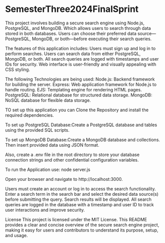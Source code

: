 # SemesterThree2024FinalSprint
This project involves building a secure search engine using Node.js, PostgreSQL, and MongoDB. Which allows users to search through data stored in both databases. Users can choose their preferred data source—PostgreSQL, MongoDB, or both—before executing their search queries.

The features of this application includes:
Users must sign up and log in to perform searches.
Users can search data from either PostgreSQL, MongoDB, or both.
All search queries are logged with timestamps and user IDs for security.
Web interface is user-friendly and visually appealing with CSS styling.

The following Technologies are being used:
Node.js: Backend framework for building the server.
Express: Web application framework for Node.js to handle routing.
EJS: Templating engine for rendering HTML pages.
PostgreSQL: Relational database for structured data storage.
MongoDB: NoSQL database for flexible data storage.


TO set up this application you can Clone the Repository and install the required dependencies.

To set up PostgreSQL Database:Create a PostgreSQL database and tables using the provided SQL scripts.

To set up MongoDB Database:Create a MongoDB database and collections. Then
insert provided data using JSON format.

Also, create a .env file in the root directory to store your database connection strings and other confidential configuration variables.

To run the Application use:
node server.js

Open your browser and navigate to http://localhost:3000.

Users must create an account or log in to access the search functionality.
Enter a search term in the search bar and select the desired data source(s) before submitting the query.
Search results will be displayed.
All search queries are logged in the database with a timestamp and user ID to track user interactions and improve security.

License
This project is licensed under the MIT License. This README provides a clear and concise overview of the secure search engine project, making it easy for users and contributors to understand its purpose, setup, and usage.
